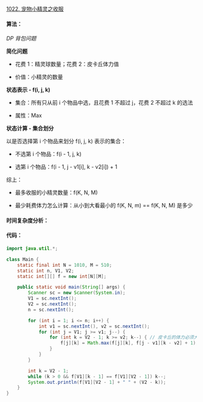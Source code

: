 [1022. 宠物小精灵之收服](https://www.acwing.com/problem/content/1024/)

#### 算法：

*DP* *背包问题*

**简化问题**

- 花费 1：精灵球数量；花费 2：皮卡丘体力值

- 价值：小精灵的数量

**状态表示 - f(i, j, k)**

- 集合：所有只从前 i 个物品中选，且花费 1 不超过 j，花费 2 不超过 k 的选法

- 属性：Max

**状态计算 - 集合划分**

以是否选择第 i 个物品来划分 f(i, j, k) 表示的集合：

- 不选第 i 个物品：f(i - 1, j, k)

- 选第 i 个物品：f(i - 1, j - v1[i], k - v2[i]) + 1

综上：

- 最多收服的小精灵数量：f(K, N, M)

- 最少耗费体力怎么计算：从小到大看最小的 f(K, N, m) == f(K, N, M) 是多少


#### 时间复杂度分析：



#### 代码：

```java
import java.util.*;

class Main {
    static final int N = 1010, M = 510;
    static int n, V1, V2;
    static int[][] f = new int[N][M];

    public static void main(String[] args) {
        Scanner sc = new Scanner(System.in);
        V1 = sc.nextInt();
        V2 = sc.nextInt();
        n = sc.nextInt();

        for (int i = 1; i <= n; i++) {
            int v1 = sc.nextInt(), v2 = sc.nextInt();
            for (int j = V1; j >= v1; j--) {
                for (int k = V2 - 1; k >= v2; k--) { // 皮卡丘的体力必须大于 0
                    f[j][k] = Math.max(f[j][k], f[j - v1][k - v2] + 1);
                }
            }
        }      

        int k = V2 - 1;
        while (k > 0 && f[V1][k - 1] == f[V1][V2 - 1]) k--;
        System.out.println(f[V1][V2 - 1] + " " + (V2 - k));
    }
}
```

